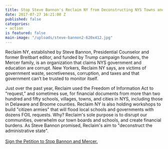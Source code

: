 ```yaml
---
title: Stop Steve Bannon's Reclaim NY from Deconstructing NYS Towns and Schools
date: 2017-07-27 16:21:00 Z
published: false
categories:
- action
is featured: false
main-image: "/uploads/steve-bannon2-620x412.jpg"
---
```


Reclaim NY, established by Steve Bannon, Presidential Counselor and former Breitbart editor, and funded by Trump campaign founders, the Mercer family, is an organization that claims NYS government and education are corrupt. New Yorkers, Reclaim NY says, are victims of government waste, secretiveness, corruption, and taxes and that government can’t be trusted to monitor itself.

Just over the past year, Reclaim used the Freedom of Information Act to “request,” and sometimes sue, for financial documents from more than two hundred and fifty schools, villages, towns, and cities in NYS, including those in Delaware and Broome counties. Reclaim NY is also holding workshops to build "citizen armies" that will flood local schools and governments with dozens FOIL requests. Why? Reclaim's sole purpose is to disrupt our communities, overwhelm our town boards and schools, and create financial burdens. As Steve Bannon promised, Reclaim's aim to "deconstruct the administrative state".\
[\
Sign the Petition to Stop Bannon and Mercer.](https://www.change.org/p/brandon-muir-reclaim-ny-stop-steve-bannon-s-reclaim-ny-from-deconstructing-nys-towns-and-schools-d7c22c46-419a-4406-8cfe-7181841ef581)